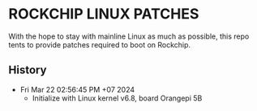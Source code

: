 # ROCKCHIP LINUX PATCHES

With the hope to stay with mainline Linux as much as possible, this repo tents to provide
patches required to boot on Rockchip.

## History

- Fri Mar 22 02:56:45 PM +07 2024
  - Initialize with Linux kernel v6.8, board Orangepi 5B
